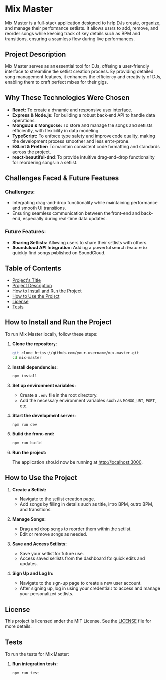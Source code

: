 # Mix Master

Mix Master is a full-stack application designed to help DJs create, organize, and manage their performance setlists. It allows users to add, remove, and reorder songs while keeping track of key details such as BPM and transitions, ensuring a seamless flow during live performances.

## Project Description

Mix Master serves as an essential tool for DJs, offering a user-friendly interface to streamline the setlist creation process. By providing detailed song management features, it enhances the efficiency and creativity of DJs, enabling them to craft perfect mixes for their gigs.

## Why These Technologies Were Chosen

- **React:** To create a dynamic and responsive user interface.
- **Express & Node.js:** For building a robust back-end API to handle data operations.
- **MongoDB & Mongoose:** To store and manage the songs and setlists efficiently, with flexibility in data modeling.
- **TypeScript:** To enforce type safety and improve code quality, making the development process smoother and less error-prone.
- **ESLint & Prettier:** To maintain consistent code formatting and standards across the project.
- **react-beautiful-dnd:** To provide intuitive drag-and-drop functionality for reordering songs in a setlist.

## Challenges Faced & Future Features

### Challenges:

- Integrating drag-and-drop functionality while maintaining performance and smooth UI transitions.
- Ensuring seamless communication between the front-end and back-end, especially during real-time data updates.

### Future Features:

- **Sharing Setlists:** Allowing users to share their setlists with others.
- **Soundcloud API Integration:** Adding a powerful search feature to quickly find songs published on SoundCloud.

## Table of Contents

- [Project's Title](#mix-master)
- [Project Description](#project-description)
- [How to Install and Run the Project](#how-to-install-and-run-the-project)
- [How to Use the Project](#how-to-use-the-project)
- [License](#license)
- [Tests](#tests)

## How to Install and Run the Project

To run Mix Master locally, follow these steps:

1. **Clone the repository:**

    ```bash
    git clone https://github.com/your-username/mix-master.git
    cd mix-master
    ```

2. **Install dependencies:**

    ```bash
    npm install
    ```

3. **Set up environment variables:**

    - Create a `.env` file in the root directory.
    - Add the necessary environment variables such as `MONGO_URI`, `PORT`, etc.

4. **Start the development server:**

    ```bash
    npm run dev
    ```

5. **Build the front-end:**

    ```bash
    npm run build
    ```

6. **Run the project:**

    The application should now be running at [http://localhost:3000](http://localhost:3000).

## How to Use the Project

1. **Create a Setlist:**

    - Navigate to the setlist creation page.
    - Add songs by filling in details such as title, intro BPM, outro BPM, and transitions.

2. **Manage Songs:**

    - Drag and drop songs to reorder them within the setlist.
    - Edit or remove songs as needed.

3. **Save and Access Setlists:**

    - Save your setlist for future use.
    - Access saved setlists from the dashboard for quick edits and updates.
  
4. **Sign Up and Log In:**

    - Navigate to the sign-up page to create a new user account.
    - After signing up, log in using your credentials to access and manage your personalized setlists.

## License

This project is licensed under the MIT License. See the [LICENSE](LICENSE) file for more details.

## Tests

To run the tests for Mix Master:

1. **Run integration tests:**

    ```bash
    npm run test
    ```
